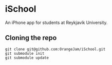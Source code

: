 iSchool
=======

An iPhone app for students at Reykjavík University.

Cloning the repo
---------
    git clone git@github.com:OrangeJam/iSchool.git
    git submodule init
    git submodule update
